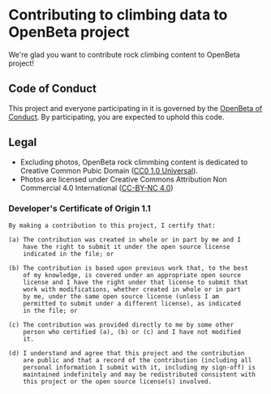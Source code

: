 # Contributing to climbing data to OpenBeta project
We're glad you want to contribute rock climbing content to OpenBeta project!

## Code of Conduct
This project and everyone participating in it is governed by the [OpenBeta of Conduct](https://github.com/OpenBeta/open-tacos/blob/main/CODE_OF_CONDUCT.md). By participating, you are expected to uphold this code.

## Legal

- Excluding photos, OpenBeta rock climmbing content is dedicated to Creative Common Pubic Domain ([CC0 1.0 Universal](https://creativecommons.org/publicdomain/zero/1.0/)).
- Photos are licensed under Creative Commons Attribution Non Commercial 4.0 International ([CC-BY-NC 4.0](https://creativecommons.org/licenses/by-nc/4.0/))

### Developer's Certificate of Origin 1.1

```
By making a contribution to this project, I certify that:

(a) The contribution was created in whole or in part by me and I
    have the right to submit it under the open source license
    indicated in the file; or

(b) The contribution is based upon previous work that, to the best
    of my knowledge, is covered under an appropriate open source
    license and I have the right under that license to submit that
    work with modifications, whether created in whole or in part
    by me, under the same open source license (unless I am
    permitted to submit under a different license), as indicated
    in the file; or

(c) The contribution was provided directly to me by some other
    person who certified (a), (b) or (c) and I have not modified
    it.

(d) I understand and agree that this project and the contribution
    are public and that a record of the contribution (including all
    personal information I submit with it, including my sign-off) is
    maintained indefinitely and may be redistributed consistent with
    this project or the open source license(s) involved.
```
